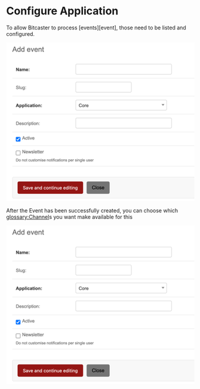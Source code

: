 # Configure Application

To allow Bitcaster to process [events][event], those need to be listed and configured.

![Image](../_screenshots/add_event.png)

After the Event has been successfully created, you can choose which <glossary:Channel>s 
you want make available for this 


![Image](../_screenshots/add_event.png)
